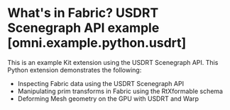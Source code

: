 # What's in Fabric? USDRT Scenegraph API example [omni.example.python.usdrt]

This is an example Kit extension using the USDRT Scenegraph API. This Python
extension demonstrates the following:

- Inspecting Fabric data using the USDRT Scenegraph API
- Manipulating prim transforms in Fabric using the RtXformable schema
- Deforming Mesh geometry on the GPU with USDRT and Warp
